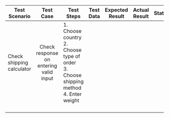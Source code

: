 | Test Scenario             	|                Test Case               	| Test Steps                                                                           	| Test Data 	| Expected Result 	| Actual Result 	| Status 	|
|---------------------------	|:--------------------------------------:	|--------------------------------------------------------------------------------------	|-----------	|-----------------	|---------------	|--------	|
| Check shipping calculator 	| Check response on entering valid input 	| 1. Choose country <br />2. Choose type of order<br />3. Choose shipping method <br />4. Enter weight  	|           	|                 	|               	|        	|
|                           	|                                        	|                                                                                      	|           	|                 	|               	|        	|
|                           	|                                        	|                                                                                      	|           	|                 	|               	|        	|
|                           	|                                        	|                                                                                      	|           	|                 	|               	|        	|
|                           	|                                        	|                                                                                      	|           	|                 	|               	|        	|
